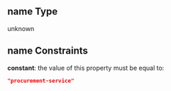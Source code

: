 ## name Type

unknown

## name Constraints

**constant**: the value of this property must be equal to:

```json
"procurement-service"
```
